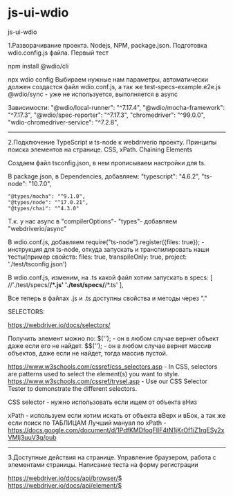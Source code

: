 # js-ui-wdio
js-ui-wdio

1.Разворачивание проекта. Nodejs, NPM, package.json. Подготовка wdio.config.js файла. Первый тест

npm install @wdio/cli

npx wdio config
Выбираем нужные нам параметры, автоматически должен создастся файл wdio.conf.js, а так же test-specs-example.e2e.js
@wdio/sync - уже не используется, выполняется в async

Зависимости:
    "@wdio/local-runner": "^7.17.4",
    "@wdio/mocha-framework": "^7.17.3",
    "@wdio/spec-reporter": "^7.17.3",
    "chromedriver": "^99.0.0",
    "wdio-chromedriver-service": "^7.2.8",

---------------------------------------------------------------------------------------------------------------
2.Подключение TypeScript и ts-node к webdriverio проекту. Принципы поиска элементов на странице. CSS, xPath. Chaining Elements

Создаем файл tsconfig.json, в нем прописываем настройки для ts.

В package.json, в Dependencies, добавляем:
    "typescript": "4.6.2",
    "ts-node": "10.7.0",

    "@types/mocha": "^9.1.0",
    "@types/node": "^17.0.21",
    "@types/chai": "^4.3.0"

Т.к. у нас async  в "compilerOptions"- "types"- добавляем "webdriverio/async"

В wdio.conf.js, добавляем require("ts-node").register({files: true}); - инструкция для ts-node, откуда запускать и транспилировать наши тесты(пример свойств:
  files: true,
  transpileOnly: true,
  project: './test/tsconfig.json')

 В wdio.conf.js, изменим, на .ts какой файл хотим запускать в specs: [
        //'./test/specs/**/*.js'
        './test/specs/**/*.ts'
    ],

Все теперь в файлах .js и .ts доступны свойства и методы через "."    

SELECTORS:

https://webdriver.io/docs/selectors/

Получить элемент можно по:
$(''); - он в любом случае вернет объект даже если его не найдет.
$$(''); - он в любом случае вернет массив объектов, даже если не найдет, тогда массив пустой.

https://www.w3schools.com/cssref/css_selectors.asp - In CSS, selectors are patterns used to select the element(s) you want to style.
https://www.w3schools.com/cssref/trysel.asp - Use our CSS Selector Tester to demonstrate the different selectors.

CSS selector - нужно использовать если ищем от объекта вНиз

xPath - используем если хотим искать от объекта вВерх и вБок, а так же если поиск по ТАБЛИЦАМ
Лучший мануал по xPath - https://docs.google.com/document/d/1PdfKMDfoqFIlF4tN1jKrOf1iZ1rqESy2xVMIj3uuV3g/pub



---------------------------------------------------------------------------------------------------------------
3.Доступные действия на странице. Управление браузером, работа с элементами страницы. Написание теста на форму регистрации

https://webdriver.io/docs/api/browser/$
https://webdriver.io/docs/api/element/$